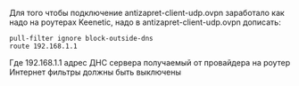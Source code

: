 Для того чтобы подключение antizapret-client-udp.ovpn заработало как надо на роутерах Keenetic, надо в antizapret-client-udp.ovpn дописать:

```
pull-filter ignore block-outside-dns
route 192.168.1.1
```

Где 192.168.1.1 адрес ДНС сервера получаемый от провайдера на роутер
Интернет фильтры должны быть выключены
